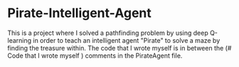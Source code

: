 # Pirate-Intelligent-Agent
This is a project where I solved a pathfinding problem by using deep Q-learning in order to teach an intelligent agent "Pirate" to solve a maze by finding the treasure within. The code that I wrote myself is in between the (# Code that I wrote myself ) comments in the PirateAgent file.



